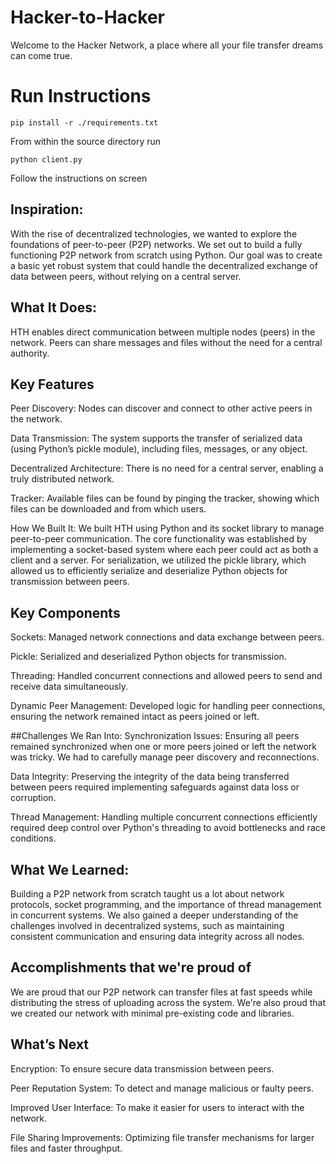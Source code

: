 # Hacker-to-Hacker
Welcome to the Hacker Network, a place where all your file transfer dreams can come true.

# Run Instructions
```
pip install -r ./requirements.txt
```
From within the source directory run
```
python client.py
```
Follow the instructions on screen

## Inspiration: 
With the rise of decentralized technologies, we wanted to explore the foundations of peer-to-peer (P2P) networks. We set out to build a fully functioning P2P network from scratch using Python. Our goal was to create a basic yet robust system that could handle the decentralized exchange of data between peers, without relying on a central server.

## What It Does: 
HTH enables direct communication between multiple nodes (peers) in the network. Peers can share messages and files without the need for a central authority. 

## Key Features
Peer Discovery: Nodes can discover and connect to other active peers in the network.

Data Transmission: The system supports the transfer of serialized data (using Python’s pickle module), including files, messages, or any object.

Decentralized Architecture: There is no need for a central server, enabling a truly distributed network.

Tracker: Available files can be found by pinging the tracker, showing which files can be downloaded and from which users.

How We Built It: We built HTH using Python and its socket library to manage peer-to-peer communication. The core functionality was established by implementing a socket-based system where each peer could act as both a client and a server. For serialization, we utilized the pickle library, which allowed us to efficiently serialize and deserialize Python objects for transmission between peers.


## Key Components
Sockets: Managed network connections and data exchange between peers.

Pickle: Serialized and deserialized Python objects for transmission.

Threading: Handled concurrent connections and allowed peers to send and receive data simultaneously.

Dynamic Peer Management: Developed logic for handling peer connections, ensuring the network remained intact as peers joined or left.

##Challenges We Ran Into:
Synchronization Issues: Ensuring all peers remained synchronized when one or more peers joined or left the network was tricky. We had to carefully manage peer discovery and reconnections.

Data Integrity: Preserving the integrity of the data being transferred between peers required implementing safeguards against data loss or corruption.

Thread Management: Handling multiple concurrent connections efficiently required deep control over Python's threading to avoid bottlenecks and race conditions.

## What We Learned: 
Building a P2P network from scratch taught us a lot about network protocols, socket programming, and the importance of thread management in concurrent systems. We also gained a deeper understanding of the challenges involved in decentralized systems, such as maintaining consistent communication and ensuring data integrity across all nodes.

## Accomplishments that we're proud of
We are proud that our P2P network can transfer files at fast speeds while distributing the stress of uploading across the system. We're also proud that we created our network with minimal pre-existing code and libraries.

## What’s Next
Encryption: To ensure secure data transmission between peers.

Peer Reputation System: To detect and manage malicious or faulty peers.

Improved User Interface: To make it easier for users to interact with the network.

File Sharing Improvements: Optimizing file transfer mechanisms for larger files and faster throughput.

